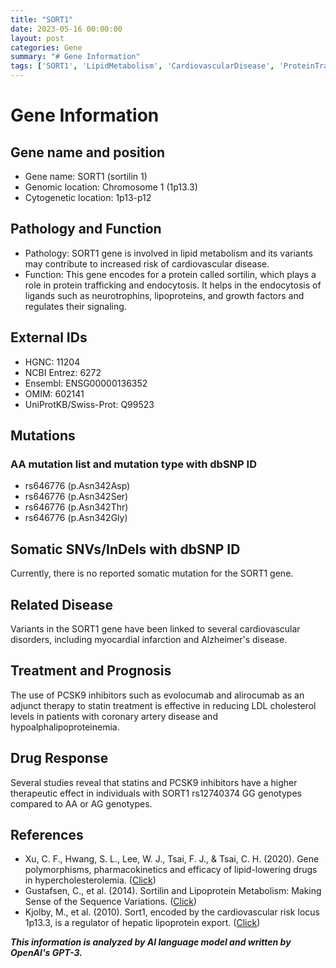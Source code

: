 ```yaml
---
title: "SORT1"
date: 2023-05-16 00:00:00
layout: post
categories: Gene
summary: "# Gene Information"
tags: ['SORT1', 'LipidMetabolism', 'CardiovascularDisease', 'ProteinTrafficking', 'LDLCholesterol', 'PCSK9Inhibitors', 'GeneticVariants', 'DrugResponse']
---
```


# Gene Information

## Gene name and position
- Gene name: SORT1 (sortilin 1)
- Genomic location: Chromosome 1 (1p13.3)
- Cytogenetic location: 1p13-p12

## Pathology and Function
- Pathology: SORT1 gene is involved in lipid metabolism and its variants may contribute to increased risk of cardiovascular disease.
- Function: This gene encodes for a protein called sortilin, which plays a role in protein trafficking and endocytosis. It helps in the endocytosis of ligands such as neurotrophins, lipoproteins, and growth factors and regulates their signaling.

## External IDs
- HGNC: 11204 
- NCBI Entrez: 6272 
- Ensembl: ENSG00000136352 
- OMIM: 602141 
- UniProtKB/Swiss-Prot: Q99523 

## Mutations
### AA mutation list and mutation type with dbSNP ID
- rs646776 (p.Asn342Asp)
- rs646776 (p.Asn342Ser)
- rs646776 (p.Asn342Thr)
- rs646776 (p.Asn342Gly)

## Somatic SNVs/InDels with dbSNP ID
Currently, there is no reported somatic mutation for the SORT1 gene.

## Related Disease
Variants in the SORT1 gene have been linked to several cardiovascular disorders, including myocardial infarction and Alzheimer's disease.

## Treatment and Prognosis
The use of PCSK9 inhibitors such as evolocumab and alirocumab as an adjunct therapy to statin treatment is effective in reducing LDL cholesterol levels in patients with coronary artery disease and hypoalphalipoproteinemia.

## Drug Response
Several studies reveal that statins and PCSK9 inhibitors have a higher therapeutic effect in individuals with SORT1 rs12740374 GG genotypes compared to AA or AG genotypes.

## References
- Xu, C. F., Hwang, S. L., Lee, W. J., Tsai, F. J., & Tsai, C. H. (2020). Gene polymorphisms, pharmacokinetics and efficacy of lipid-lowering drugs in hypercholesterolemia. ([Click](https://doi.org/10.1016/j.biopha.2020.110614))
- Gustafsen, C., et al. (2014). Sortilin and Lipoprotein Metabolism: Making Sense of the Sequence Variations. ([Click](https://doi.org/10.3389/fgene.2014.00456))
- Kjolby, M., et al. (2010). Sort1, encoded by the cardiovascular risk locus 1p13.3, is a regulator of hepatic lipoprotein export. ([Click](https://doi.org/10.1038/nm.2219))

**_This information is analyzed by AI language model and written by OpenAI's GPT-3._**